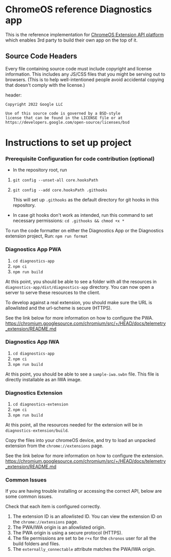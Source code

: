 # ChromeOS reference Diagnostics app

This is the reference implementation for [ChromeOS Extension API platform](https://chromium.googlesource.com/chromium/src/+/HEAD/docs/telemetry_extension/) which enables 3rd party to build their own app on the top of it. 

<!---
TODO: Give rough idea about PWA + extension and IWA + extension and overview?
TODO: Do we have public doc about how to run PWA + extension and IWA + extension? The following is focusing on building code.
-->

## Source Code Headers
Every file containing source code must include copyright and license information. This includes any JS/CSS files that you might be serving out to browsers. (This is to help well-intentioned people avoid accidental copying that doesn't comply with the license.)

header:
```
Copyright 2022 Google LLC

Use of this source code is governed by a BSD-style
license that can be found in the LICENSE file or at
https://developers.google.com/open-source/licenses/bsd
```

# Instructions to set up project

### Prerequisite Configuration for code contribution (optional)

- In the repository root, run
1. ```git config --unset-all core.hooksPath```
2. ```git config --add core.hooksPath .githooks```

    This will set up `.githooks` as the default directory for git hooks in this repository.

- In case git hooks don't work as intended, run this command to set necessary permissions:
 `cd .githooks && chmod +x *`

To run the code formatter on either the Diagnostics App or the Diagnostics extension project, Run:
```npm run format```

### Diagnostics App PWA

1. ```cd diagnostics-app```
2. ```npm ci```
3. ```npm run build```

At this point, you should be able to see a folder with all the resources in `diagnostics-app/dist/diagnostics-app` directory. You can now open a server to serve these resources to the client.

To develop against a real extension, you should make sure the URL is allowlisted and the url-scheme is secure (HTTPS).

See the link below for more information on how to configure the PWA.
https://chromium.googlesource.com/chromium/src/+/HEAD/docs/telemetry_extension/README.md

### Diagnostics App IWA

1. ```cd diagnostics-app```
2. ```npm ci```
3. ```npm run build```

At this point, you should be able to see a `sample-iwa.swbn` file. This file is directly installable as an IWA image.


### Diagnostics Extension

1. ```cd diagnostics-extension```
2. ```npm ci```
3. ```npm run build```

At this point, all the resources needed for the extension will be in `diagnostics-extension/build`.

Copy the files into your chromeOS device, and try to load an unpacked extension from the `chrome://extensions` page.

See the link below for more information on how to configure the extension.
https://chromium.googlesource.com/chromium/src/+/HEAD/docs/telemetry_extension/README.md

### Common Issues
If you are having trouble installing or accessing the correct API, below are some common issues.

Check that each item is configured correctly.
1. The extension ID is an allowlisted ID. You can view the extension ID on the `chrome://extensions` page.
2. The PWA/IWA origin is an allowlisted origin.
3. The PWA origin is using a secure protocol (HTTPS).
4. The file permissions are set to be `r+x` for the `chronos` user for all the build folders and files.
5. The `externally_connectable` attribute matches the PWA/IWA origin.
